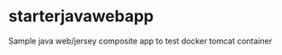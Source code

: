 starterjavawebapp
=================

Sample java web/jersey composite app to test docker tomcat container
